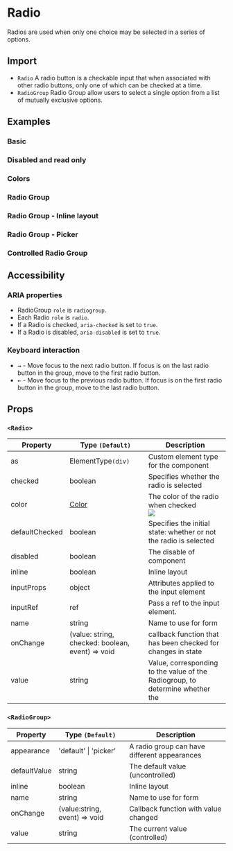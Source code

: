 # Radio

Radios are used when only one choice may be selected in a series of options.

## Import

<!--{include:<import-guide>}-->

- `Radio` A radio button is a checkable input that when associated with other radio buttons, only one of which can be checked at a time.
- `RadioGroup` Radio Group allow users to select a single option from a list of mutually exclusive options.

## Examples

### Basic

<!--{include:`basic.md`}-->

### Disabled and read only

<!--{include:`disabled.md`}-->

### Colors

<!--{include:`colors.md`}-->

### Radio Group

<!--{include:`radio-group.md`}-->

### Radio Group - Inline layout

<!--{include:`radio-group-inline.md`}-->

### Radio Group - Picker

<!--{include:`radio-group-inline-picker.md`}-->

### Controlled Radio Group

<!--{include:`radio-group-controlled.md`}-->

## Accessibility

### ARIA properties

- RadioGroup `role` is `radiogroup`.
- Each Radio `role` is `radio`.
- If a Radio is checked, `aria-checked` is set to `true`.
- If a Radio is disabled, `aria-disabled` is set to `true`.

### Keyboard interaction

- <kbd>→</kbd> - Move focus to the next radio button. If focus is on the last radio button in the group, move to the first radio button.
- <kbd>←</kbd> - Move focus to the previous radio button. If focus is on the first radio button in the group, move to the last radio button.

## Props

### `<Radio>`

| Property       | Type `(Default)`                                 | Description                                                                   |
| -------------- | ------------------------------------------------ | ----------------------------------------------------------------------------- |
| as             | ElementType`(div)`                               | Custom element type for the component                                         |
| checked        | boolean                                          | Specifies whether the radio is selected                                       |
| color          | [Color](#code-ts-color-code)                     | The color of the radio when checked <br/>![][5.56.0]                          |
| defaultChecked | boolean                                          | Specifies the initial state: whether or not the radio is selected             |
| disabled       | boolean                                          | The disable of component                                                      |
| inline         | boolean                                          | Inline layout                                                                 |
| inputProps     | object                                           | Attributes applied to the input element                                       |
| inputRef       | ref                                              | Pass a ref to the input element.                                              |
| name           | string                                           | Name to use for form                                                          |
| onChange       | (value: string, checked: boolean, event) => void | callback function that has been checked for changes in state                  |
| value          | string                                           | Value, corresponding to the value of the Radiogroup, to determine whether the |

### `<RadioGroup>`

| Property     | Type `(Default)`              | Description                                  |
| ------------ | ----------------------------- | -------------------------------------------- |
| appearance   | 'default' \| 'picker'         | A radio group can have different appearances |
| defaultValue | string                        | The default value (uncontrolled)             |
| inline       | boolean                       | Inline layout                                |
| name         | string                        | Name to use for form                         |
| onChange     | (value:string, event) => void | Callback function with value changed         |
| value        | string                        | The current value (controlled)               |

<!--{include:(_common/types/color.md)}-->

[5.56.0]: https://img.shields.io/badge/>=-v5.56.0-blue

